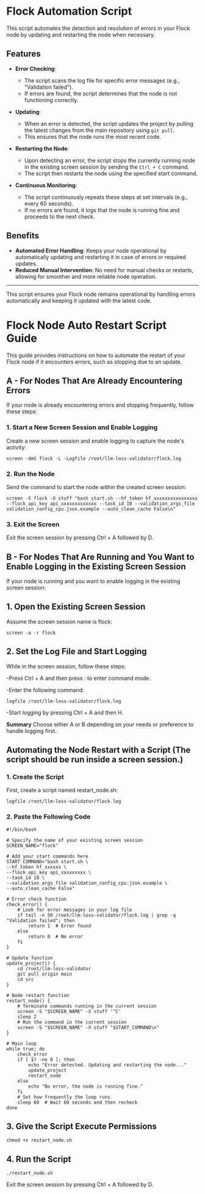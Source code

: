 # Flock Automation Script

This script automates the detection and resolution of errors in your Flock node by updating and restarting the node when necessary.

## Features

- **Error Checking**: 
  - The script scans the log file for specific error messages (e.g., "Validation failed").
  - If errors are found, the script determines that the node is not functioning correctly.

- **Updating**: 
  - When an error is detected, the script updates the project by pulling the latest changes from the main repository using `git pull`.
  - This ensures that the node runs the most recent code.

- **Restarting the Node**: 
  - Upon detecting an error, the script stops the currently running node in the existing screen session by sending the `Ctrl + C` command.
  - The script then restarts the node using the specified start command.

- **Continuous Monitoring**: 
  - The script continuously repeats these steps at set intervals (e.g., every 60 seconds).
  - If no errors are found, it logs that the node is running fine and proceeds to the next check.

## Benefits

- **Automated Error Handling**: Keeps your node operational by automatically updating and restarting it in case of errors or required updates.
- **Reduced Manual Intervention**: No need for manual checks or restarts, allowing for smoother and more reliable node operation.

---

This script ensures your Flock node remains operational by handling errors automatically and keeping it updated with the latest code.


# Flock Node Auto Restart Script Guide

This guide provides instructions on how to automate the restart of your Flock node if it encounters errors, such as stopping due to an update.

## A - For Nodes That Are Already Encountering Errors

If your node is already encountering errors and stopping frequently, follow these steps:

### 1. Start a New Screen Session and Enable Logging

Create a new screen session and enable logging to capture the node's activity:

```
screen -dmS flock -L -Logfile /root/llm-loss-validator/flock.log
```
### 2. Run the Node
Send the command to start the node within the created screen session:

```
screen -S flock -X stuff "bash start.sh --hf_token hf_xxxxxxxxxxxxxxxx --flock_api_key api_xxxxxxxxxxxxx --task_id 10 --validation_args_file validation_config_cpu.json.example --auto_clean_cache False\n"
```
### 3. Exit the Screen
Exit the screen session by pressing Ctrl + A followed by D.

## B - For Nodes That Are Running and You Want to Enable Logging in the Existing Screen Session
If your node is running and you want to enable logging in the existing screen session:

## 1. Open the Existing Screen Session
Assume the screen session name is flock:

```
screen -a -r flock
```
## 2. Set the Log File and Start Logging
While in the screen session, follow these steps:

-Press Ctrl + A and then press : to enter command mode.

-Enter the following command:

```
logfile /root/llm-loss-validator/flock.log
```
-Start logging by pressing Ctrl + A and then H.


**Summary**
Choose either A or B depending on your needs or preference to handle logging first.



## Automating the Node Restart with a Script  (The script should be run inside a screen session.)
### 1. Create the Script
First, create a script named restart_node.sh:
```
logfile /root/llm-loss-validator/flock.log
```
### 2. Paste the Following Code

```
#!/bin/bash

# Specify the name of your existing screen session
SCREEN_NAME="flock"

# Add your start commands here
START_COMMAND="bash start.sh \
--hf_token hf_xxxxxx \
--flock_api_key api_xxxxxxxxx \
--task_id 10 \
--validation_args_file validation_config_cpu.json.example \
--auto_clean_cache False"

# Error check function
check_error() {
    # Look for error messages in your log file
    if tail -n 50 /root/llm-loss-validator/flock.log | grep -q "Validation failed"; then
        return 1  # Error found
    else
        return 0  # No error
    fi
}

# Update function
update_project() {
    cd /root/llm-loss-validator
    git pull origin main
    cd src
}

# Node restart function
restart_node() {
    # Terminate commands running in the current session
    screen -S "$SCREEN_NAME" -X stuff '^C'
    sleep 2
    # Run the command in the current session
    screen -S "$SCREEN_NAME" -X stuff "$START_COMMAND\n"
}

# Main loop
while true; do
    check_error
    if [ $? -ne 0 ]; then
        echo "Error detected. Updating and restarting the node..."
        update_project
        restart_node
    else
        echo "No error, the node is running fine."
    fi
    # Set how frequently the loop runs
    sleep 60  # Wait 60 seconds and then recheck
done

```
## 3. Give the Script Execute Permissions

```
chmod +x restart_node.sh
```

## 4. Run the Script

```
./restart_node.sh
```
Exit the screen session by pressing Ctrl + A followed by D.





